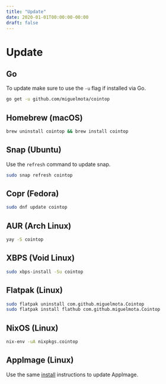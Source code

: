 ```yaml
---
title: "Update"
date: 2020-01-01T00:00:00-00:00
draft: false
---
```

# Update

## Go

To update make sure to use the `-u` flag if installed via Go.

```bash
go get -u github.com/miguelmota/cointop
```

## Homebrew (macOS)

```bash
brew uninstall cointop && brew install cointop
```

## Snap (Ubuntu)

Use the `refresh` command to update snap.

```bash
sudo snap refresh cointop
```

## Copr (Fedora)

```bash
sudo dnf update cointop
```

## AUR (Arch Linux)

```bash
yay -S cointop
```

## XBPS (Void Linux)

```bash
sudo xbps-install -Su cointop
```

## Flatpak (Linux)

```bash
sudo flatpak uninstall com.github.miguelmota.Cointop
sudo flatpak install flathub com.github.miguelmota.Cointop
```

## NixOS (Linux)

```bash
nix-env -uA nixpkgs.cointop
```

## AppImage (Linux)

Use the same [install](/install/#appimage-linux) instructions to update AppImage.
